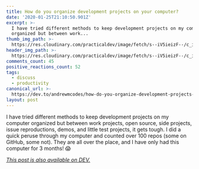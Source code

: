 ```yaml
---
title: How do you organize development projects on your computer?
date: '2020-01-25T21:10:50.901Z'
excerpt: >-
  I have tried different methods to keep development projects on my computer
  organized but between work...
thumb_img_path: >-
  https://res.cloudinary.com/practicaldev/image/fetch/s--iV5ieizF--/c_imagga_scale,f_auto,fl_progressive,h_420,q_auto,w_1000/https://dev-to-uploads.s3.amazonaws.com/i/r6bbjjt5um9qufzqjs27.jpg
header_img_path: >-
  https://res.cloudinary.com/practicaldev/image/fetch/s--iV5ieizF--/c_imagga_scale,f_auto,fl_progressive,h_420,q_auto,w_1000/https://dev-to-uploads.s3.amazonaws.com/i/r6bbjjt5um9qufzqjs27.jpg
comments_count: 45
positive_reactions_count: 52
tags:
  - discuss
  - productivity
canonical_url: >-
  https://dev.to/andrewmcodes/how-do-you-organize-development-projects-on-your-computer-4dja
layout: post
---
```


I have tried different methods to keep development projects on my computer organized but between work projects, open source, side projects, issue reproductions, demos, and little test projects, it gets tough. I did a quick peruse through my computer and counted over 100 repos (some on GitHub, some not). They are all over the place, and I have only had this computer for 3 months! 😱

_[This post is also available on DEV.](https://dev.to/andrewmcodes/how-do-you-organize-development-projects-on-your-computer-4dja)_

<script>
const parent = document.getElementsByTagName('head')[0];
const script = document.createElement('script');
script.type = 'text/javascript';
script.src = 'https://cdnjs.cloudflare.com/ajax/libs/iframe-resizer/4.1.1/iframeResizer.min.js';
script.charset = 'utf-8';
script.onload = function() {
    window.iFrameResize({}, '.liquidTag');
};
parent.appendChild(script);
</script>
